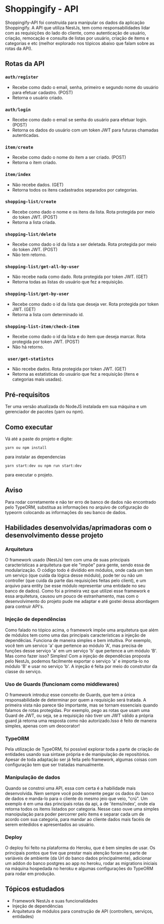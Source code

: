 # Shoppingify - API
Shoppingify-API foi construída para manipular os dados da aplicação Shoppingify. A API que utiliza NestJs, tem como responsabilidades lidar com as requisições do lado do cliente, como autenticação de usuário, criação, remocação e consulta de listas por usuário, criação de items e categorias e etc (melhor explorado nos tópicos abaixo que falam sobre as rotas da API).

## Rotas da API

### ``` auth/register ```
* Recebe como dado o email, senha, primeiro e segundo nome do usuário para efetuar cadastro. (POST)
* Retorna o usuário criado.

### ``` auth/login ```
* Recebe como dado o email se senha do usuário para efetuar login. (POST)
* Retorna os dados do usuário com um token JWT para futuras chamadas autenticadas.

### ``` item/create ```
* Recebe como dado o nome do item a ser criado. (POST)
* Retorna o item criado.

### ``` item/index ```
* Não recebe dados. (GET)
* Retorna todos os itens cadastrados separados por categorias.

### ``` shopping-list/create ```
* Recebe como dado o nome e os itens da lista. Rota protegida por meio do token JWT. (POST)
* Retorna a lista criada.

### ``` shopping-list/delete ```
* Recebe como dado o id da lista a ser deletada. Rota protegida por meio do token JWT. (POST)
* Não tem retorno.

### ``` shopping-list/get-all-by-user ```
* Não recebe nada como dado. Rota protegida por token JWT. (GET)
* Retorna todas as listas do usuário que fez a requisição.

### ``` shopping-list/get-by-user ```
* Recebe como dado o id da lista que deseja ver. Rota protegida por token JWT. (GET)
* Retorna a lista com determinado id.

### ``` shopping-list-item/check-item ```
* Recebe como dado o id da lista e do item que deseja marcar. Rota protegida por token JWT. (POST)
* Não há retorno.

### ``` user/get-statistcs```
* Não recebe dados. Rota protegida por token JWT. (GET)
* Retorna as estatísticas do usuário que fez a requisição (itens e categorias mais usadas).

## Pré-requisitos
Ter uma versão atualizada do NodeJS instalada em sua máquina e um gerenciador de pacotes (yarn ou npm).

## Como executar
Vá até a paste do projeto e digite:
```
yarn ou npm install
```
para instalar as dependencias
```
yarn start:dev ou npm run start:dev
```
para executar o projeto.

## Aviso
Para rodar corretamente e não ter erro de banco de dados não encontrado pelo TypeORM, substitua as informações no arquivo de cofiguração do typeorm colocando as informações do seu banco de dados.

## Habilidades desenvolvidas/aprimadoras com o desenvolvimento desse projeto

### Arquitetura
O framework usado (NestJs) tem com uma de suas principais características a arquitetura que ele "impõe" para gente, sendo essa de modularização. O código todo é dividido em módulos, onde cada um tem um serviço (que cuida da lógica desse módulo), pode ter ou não um controller (que cuida da parte das requisições feitas pelo client), e um arquivo para entity (se esse módulo representar uma entidade no seu banco de dados). Como foi a primeira vez que utilizei esse framework e essa arquitetura, causou um pouco de estranhamento, mas com o desenvolvimento do projeto pude me adaptar e até gostei dessa abordagem para contruir API's.

### Injeção de dependências
Como falado no tópico acima, o framework impõe uma arquitetura que além de módulos tem como uma das principais características a injeção de dependêcias. Funciona de maneira simples e bem intuitiva. Por exemplo, você tem um servico 'a' que pertence ao módulo 'A', mas precisa de funções desse serviço 'a' em um serviço 'b' que pertence a um módulo 'B'. Mas como fazer isso? Simples! Com a injeção de dependêcias proposta pelo NestJs, podemos facilmente exportar o serviço 'a' e importa-lo no módulo 'B' e usar no serviço 'b'. A injeção é feita por meio do construtor da classe do serviço.

### Uso de Guards (funcionam como middlewares)
O framework introduz esse conceito de Guards, que tem a única responsabilidade de determinar por quem a requisição será tratada. A primeira vista não parece tão importante, mas se tornam essenciais quando falamos de rotas protegidas. Por exemplo, pego as rotas que usam uma Guard de JWT, ou seja, se a requisição não tiver um JWT válido a própria guard já retorna uma resposta como não autorizado.Isso é feito de maneira simples, apenas com um deocorator!

### TypeORM
Pela utilização de TypeORM, foi possível explorar toda a parte de criação de entidades usando sua sintaxe própria e de manipulação de repositórios. Apesar de toda adaptação ser já feita pelo framework, algumas coisas com configuração tem que ser tratadas manualmente.

### Manipulação de dados
Quando se constroi uma API, essa com certa é a habilidade mais desenvolvida. Nem sempre você pode somente pegar os dados do banco de dados e manda-lo para o cliente do mesmo jeio que veio, "crú". Um exemplo é em uma das principais rotas da api, a de 'items/index', onde ela retorna todos os items listados por categoria. Nesse caso ouve uma simples manoipulação para poder percorrer pelo items e separar cada um de acordo com sua categoria, para mandar ao cliente dados mais facéis de serem entedidos e apresentados ao usuário.

### Deploy
O deploy foi feito na plataforma do Heroku, que é bem simples de usar. Os principais pontos que tive que prestar mais atenção foram na parte de variáveis de ambiente (da Url do banco dados principalmente), adicionar um addon do banco postgres ao app no heroku, rodar as migrations iniciais na máquina hospedada no heroku e algumas configurações do TypeORM para rodar em produção.

## Tópicos estudados
* Framework NestJs e suas funcionalidades
* Injeção de dependências
* Arquitetura de módulos para construção de API (controllers, serviços, entidades)
